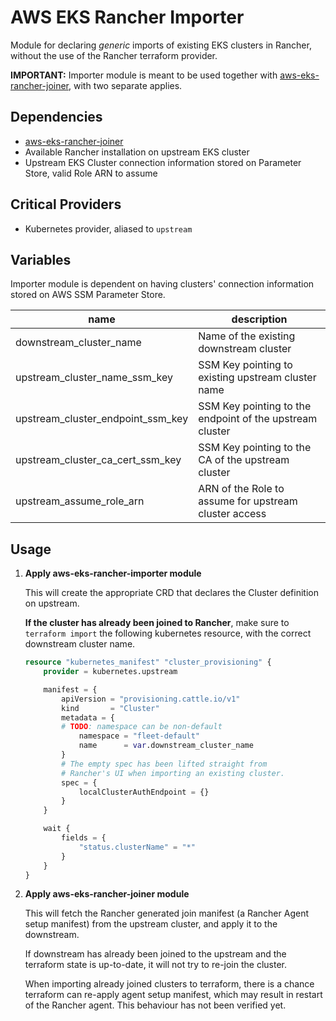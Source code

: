# AWS EKS Rancher Importer

Module for declaring _generic_ imports of existing EKS clusters in Rancher,
without the use of the Rancher terraform provider.

**IMPORTANT:** Importer module is meant to be used together with
[aws-eks-rancher-joiner](https://github.com/kloia/platform-modules/tree/main/aws-eks-rancher-joiner),
with two separate applies.

## Dependencies
- [aws-eks-rancher-joiner](https://github.com/kloia/platform-modules/tree/main/aws-eks-rancher-joiner)
- Available Rancher installation on upstream EKS cluster
- Upstream EKS Cluster connection information stored on Parameter Store, valid Role ARN to assume

## Critical Providers

- Kubernetes provider, aliased to `upstream`

## Variables

Importer module is dependent on having clusters' connection information stored on AWS SSM Parameter Store.

| name                              | description                                              |
|-----------------------------------|----------------------------------------------------------|
| downstream_cluster_name           | Name of the existing downstream cluster                  |
| upstream_cluster_name_ssm_key     | SSM Key pointing to existing upstream cluster name       |
| upstream_cluster_endpoint_ssm_key | SSM Key pointing to the endpoint of the upstream cluster |
| upstream_cluster_ca_cert_ssm_key  | SSM Key pointing to the CA of the upstream cluster       |
| upstream_assume_role_arn          | ARN of the Role to assume for upstream cluster access    |


## Usage

1. **Apply aws-eks-rancher-importer module**
   
    This will create the appropriate CRD that declares the Cluster definition on upstream.
    
    **If the cluster has already been joined to Rancher**, make sure to `terraform import` the following kubernetes resource,
    with the correct downstream cluster name.
    ```terraform
    resource "kubernetes_manifest" "cluster_provisioning" {
        provider = kubernetes.upstream

        manifest = {
            apiVersion = "provisioning.cattle.io/v1"
            kind       = "Cluster"
            metadata = {
            # TODO: namespace can be non-default
                namespace = "fleet-default"
                name      = var.downstream_cluster_name
            }
            # The empty spec has been lifted straight from
            # Rancher's UI when importing an existing cluster.
            spec = {
                localClusterAuthEndpoint = {}
            }
        }

        wait {
            fields = {
                "status.clusterName" = "*"
            }
        }
    }
    ```

2. **Apply aws-eks-rancher-joiner module**

   This will fetch the Rancher generated join manifest (a Rancher Agent setup manifest)
   from the upstream cluster, and apply it to the downstream.

   If downstream has already been joined to the upstream and the terraform state is up-to-date,
   it will not try to re-join the cluster.

   When importing already joined clusters to terraform, there is a chance terraform can re-apply agent setup
   manifest, which may result in restart of the Rancher agent. This behaviour has not been
   verified yet.